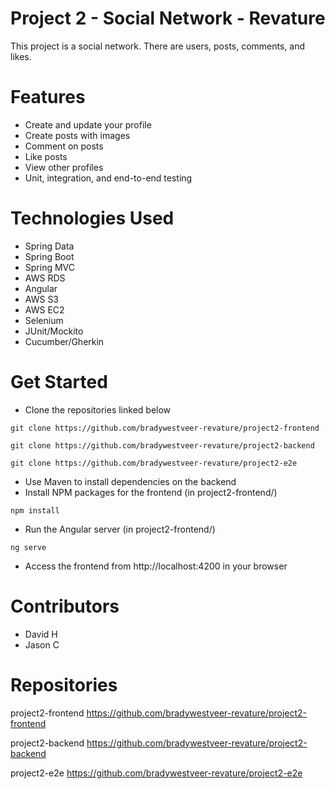 # Project 2 - Social Network - Revature

This project is a social network. There are users, posts, comments, and likes.

# Features
- Create and update your profile
- Create posts with images
- Comment on posts
- Like posts
- View other profiles
- Unit, integration, and end-to-end testing

# Technologies Used
- Spring Data
- Spring Boot
- Spring MVC
- AWS RDS
- Angular
- AWS S3
- AWS EC2
- Selenium
- JUnit/Mockito
- Cucumber/Gherkin

# Get Started
- Clone the repositories linked below

`git clone https://github.com/bradywestveer-revature/project2-frontend`

`git clone https://github.com/bradywestveer-revature/project2-backend`

`git clone https://github.com/bradywestveer-revature/project2-e2e`

- Use Maven to install dependencies on the backend
- Install NPM packages for the frontend (in project2-frontend/)

`npm install`

- Run the Angular server (in project2-frontend/)

`ng serve`

- Access the frontend from http://localhost:4200 in your browser

# Contributors
- David H
- Jason C

# Repositories
project2-frontend https://github.com/bradywestveer-revature/project2-frontend

project2-backend https://github.com/bradywestveer-revature/project2-backend

project2-e2e https://github.com/bradywestveer-revature/project2-e2e
